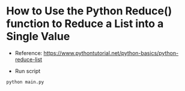 # How to Use the Python Reduce() function to Reduce a List into a Single Value

- Reference: https://www.pythontutorial.net/python-basics/python-reduce-list

- Run script

```python
python main.py
```
